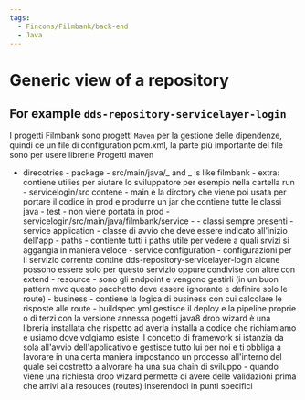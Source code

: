 ```yaml
---
tags:
  - Fincons/Filmbank/back-end
  - Java
---
```


# Generic view of a repository

## For example `dds-repository-servicelayer-login`

I progetti Filmbank sono progetti `Maven` per la gestione delle dipendenze, quindi ce un file di configuration pom.xml, la parte più importante del file sono <dependecy> per usere librerie
Progetti maven

- direcotries - package - src/main/java/_ and _ is like filmbank - extra: contiene utilies per aiutare lo sviluppatore per esempio nella cartella run - servicelogin/src contene - main è la dirctory che viene poi usata per portare il codice in prod e produrre un jar che contiene tutte le classi java - test - non viene portata in prod - servicelogin/src/main/java/filmbank/service - - classi sempre presenti - service application - classe di avvio che deve essere indicato all'inizio dell'app - paths - contiente tutti i paths utile per vedere a quali srvizi si aggangia in maniera veloce - service configuration - configurazioni per il servizio corrente contine dds-repository-servicelayer-login alcune possono essere solo per questo servizio oppure condivise con altre con extend - resource - sono gli endpoint e vengono gestirli (in un buon pattern mvc questo pacchetto deve essere ignorante e definire solo le route) - business - contiene la logica di business con cui calcolare le risposte alle route - buildspec.yml gestisce il deploy e la pipeline
  proprie o di terzi con la versione annessa
  pogetti java8
  drop wizard è una libreria installata che rispetto ad averla installa a codice che richiamiamo e usiamo dove volgiamo esiste il concetto di framework si istanzia da sola all'avvio dell'applicativo e gestisce tutto lui per noi e ti obbliga a lavorare in una certa maniera impostando un processo all'interno del quale sei costretto a alvorare ha una sua chain di sviluppo - quando viene una richiesta drop wizard permette di avere delle validazioni prima che arrivi alla resouces (routes) inserendoci in punti specifici
